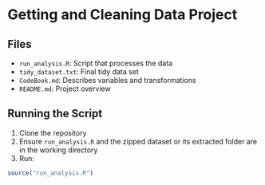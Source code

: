 # Getting and Cleaning Data Project

## Files
- `run_analysis.R`: Script that processes the data
- `tidy_dataset.txt`: Final tidy data set
- `CodeBook.md`: Describes variables and transformations
- `README.md`: Project overview

## Running the Script
1. Clone the repository
2. Ensure `run_analysis.R` and the zipped dataset or its extracted folder are in the working directory
3. Run:

```R
source("run_analysis.R")
